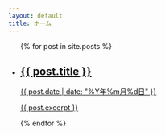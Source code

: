 ```yaml
---
layout: default
title: ホーム
---
```

<section id="home">
    <ul id="post-list" class="post-list">
        {% for post in site.posts %}
            <li>
                <a href="{{ post.url | relative_url }}">
                    <h2>{{ post.title }}</h2>
                    <p class="post-date"><time datetime="{{ post.date | date_to_xmlschema }}">{{ post.date | date: "%Y年%m月%d日" }}</time></p>
                    <p>{{ post.excerpt }}</p>
                </a>
            </li>
        {% endfor %}
    </ul>
</section>